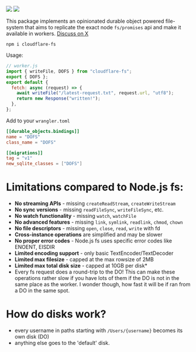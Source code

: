 [![](https://badge.forgithub.com/janwilmake/cloudflare-fs)](https://uithub.com/janwilmake/cloudflare-fs) [![](https://b.lmpify.com)](https://letmeprompt.com?q=https://uithub.com/janwilmake/cloudflare-fs)

This package implements an opinionated durable object powered file-system that aims to replicate the exact node `fs/promises` api and make it available in workers. [Discuss on X](https://x.com/janwilmake/status/1946939223673544864)

```
npm i cloudflare-fs
```

Usage:

```js
// worker.js
import { writeFile, DOFS } from "cloudflare-fs";
export { DOFS };
export default {
  fetch: async (request) => {
    await writeFile("/latest-request.txt", request.url, "utf8");
    return new Response("written!");
  },
};
```

Add to your `wrangler.toml`

```toml
[[durable_objects.bindings]]
name = "DOFS"
class_name = "DOFS"

[[migrations]]
tag = "v1"
new_sqlite_classes = ["DOFS"]
```

# Limitations compared to Node.js fs:

- **No streaming APIs** - missing `createReadStream`, `createWriteStream`
- **No sync versions** - missing `readFileSync`, `writeFileSync`, etc.
- **No watch functionality** - missing `watch`, `watchFile`
- **No advanced features** - missing `link`, `symlink`, `readlink`, `chmod`, `chown`
- **No file descriptors** - missing `open`, `close`, `read`, `write` with fd
- **Cross-instance operations** are simplified and may be slower
- **No proper error codes** - Node.js fs uses specific error codes like ENOENT, EISDIR
- **Limited encoding support** - only basic TextEncoder/TextDecoder
- **Limited max filesize** - capped at the max rowsize of 2MB
- **Limited max total disk size** - capped at 10GB per disk\*
- Every fs request does a round-trip to the DO! This can make these operations rather slow if you have lots of them if the DO is not in the same place as the worker. I wonder though, how fast it will be if ran from a DO in the same spot.

# How do disks work?

- every username in paths starting with `/Users/{username}` becomes its own disk (DO)
- anything else goes to the 'default' disk.
